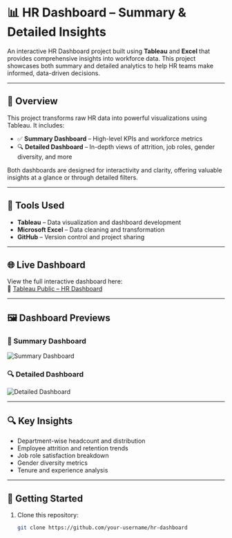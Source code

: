 # 📊 HR Dashboard – Summary & Detailed Insights

An interactive HR Dashboard project built using **Tableau** and **Excel** that provides comprehensive insights into workforce data. This project showcases both summary and detailed analytics to help HR teams make informed, data-driven decisions.

---

## 📌 Overview

This project transforms raw HR data into powerful visualizations using Tableau. It includes:

- ✅ **Summary Dashboard** – High-level KPIs and workforce metrics  
- 🔍 **Detailed Dashboard** – In-depth views of attrition, job roles, gender diversity, and more

Both dashboards are designed for interactivity and clarity, offering valuable insights at a glance or through detailed filters.

---

## 🧰 Tools Used

- **Tableau** – Data visualization and dashboard development  
- **Microsoft Excel** – Data cleaning and transformation  
- **GitHub** – Version control and project sharing  

---

## 🌐 Live Dashboard

View the full interactive dashboard here:  
🔗 [Tableau Public – HR Dashboard](https://public.tableau.com/app/profile/your-username/viz/HRDashboardProject/Overview)

---

## 🖼️ Dashboard Previews

### 📌 Summary Dashboard  
![Summary Dashboard](./Images/summary_dashboard.png)

### 🔍 Detailed Dashboard  
![Detailed Dashboard](./Images/detailed_dashboard.png)

---

## 🔍 Key Insights

- Department-wise headcount and distribution  
- Employee attrition and retention trends  
- Job role satisfaction breakdown  
- Gender diversity metrics  
- Tenure and experience analysis  

---

## 🚀 Getting Started

1. Clone this repository:
   ```bash
   git clone https://github.com/your-username/hr-dashboard
